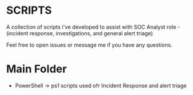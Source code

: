 # SCRIPTS

A collection of scripts i've developed to assist with SOC Analyst role - (incident response, investigations, and general alert triage)

Feel free to open issues or message me if you have any questions.


# Main Folder

- PowerShell -> ps1 scripts used ofr Incident Response and alert triage
